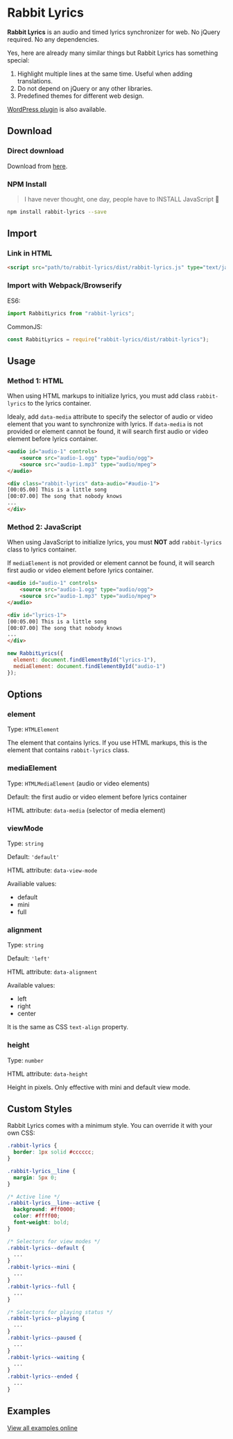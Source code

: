 # Rabbit Lyrics

**Rabbit Lyrics** is an audio and timed lyrics synchronizer for web. No jQuery
required. No any dependencies.

Yes, here are already many similar things but Rabbit Lyrics has something special:

1. Highlight multiple lines at the same time. Useful when adding translations.
2. Do not depend on jQuery or any other libraries.
3. Predefined themes for different web design.

[WordPress plugin](https://gitlab.com/guoyunhe/rabbit-lyrics-wp) is also available.

## Download

### Direct download

Download from [here](https://gitlab.com/guoyunhe/rabbit-lyrics/releases).

### NPM Install

> I have never thought, one day, people have to INSTALL JavaScript :thinking:

```bash
npm install rabbit-lyrics --save
```

## Import

### Link in HTML

```html
<script src="path/to/rabbit-lyrics/dist/rabbit-lyrics.js" type="text/javascript">
```

### Import with Webpack/Browserify

ES6:

```js
import RabbitLyrics from "rabbit-lyrics";
```

CommonJS:

```js
const RabbitLyrics = require("rabbit-lyrics/dist/rabbit-lyrics");
```

## Usage

### Method 1: HTML

When using HTML markups to initialize lyrics, you must add class `rabbit-lyrics`
to the lyrics container.

Idealy, add `data-media` attribute to specify the selector of audio or video
element that you want to synchronize with lyrics. If `data-media` is not provided
or element cannot be found, it will search first audio or video element before
lyrics container.

```html
<audio id="audio-1" controls>
    <source src="audio-1.ogg" type="audio/ogg">
    <source src="audio-1.mp3" type="audio/mpeg">
</audio>

<div class="rabbit-lyrics" data-audio="#audio-1">
[00:05.00] This is a little song
[00:07.00] The song that nobody knows
...
</div>
```

### Method 2: JavaScript

When using JavaScript to initialize lyrics, you must **NOT** add `rabbit-lyrics`
class to lyrics container.

If `mediaElement` is not provided or element cannot be found, it will search first
audio or video element before lyrics container.

```html
<audio id="audio-1" controls>
    <source src="audio-1.ogg" type="audio/ogg">
    <source src="audio-1.mp3" type="audio/mpeg">
</audio>

<div id="lyrics-1">
[00:05.00] This is a little song
[00:07.00] The song that nobody knows
...
</div>
```

```js
new RabbitLyrics({
  element: document.findElementById("lyrics-1"),
  mediaElement: document.findElementById("audio-1")
});
```

## Options

### element

Type: `HTMLElement`

The element that contains lyrics. If you use HTML markups, this is the element
that contains `rabbit-lyrics` class.

### mediaElement

Type: `HTMLMediaElement` (audio or video elements)

Default: the first audio or video element before lyrics container

HTML attribute: `data-media` (selector of media element)

### viewMode

Type: `string`

Default: `'default'`

HTML attribute: `data-view-mode`

Availiable values:

- default
- mini
- full

### alignment

Type: `string`

Default: `'left'`

HTML attribute: `data-alignment`

Available values:

- left
- right
- center

It is the same as CSS `text-align` property.

### height

Type: `number`

HTML attribute: `data-height`

Height in pixels. Only effective with mini and default view mode.

## Custom Styles

Rabbit Lyrics comes with a minimum style. You can override it with your own CSS:

```css
.rabbit-lyrics {
  border: 1px solid #cccccc;
}

.rabbit-lyrics__line {
  margin: 5px 0;
}

/* Active line */
.rabbit-lyrics__line--active {
  background: #ff0000;
  color: #ffff00;
  font-weight: bold;
}

/* Selectors for view modes */
.rabbit-lyrics--default {
  ...
}
.rabbit-lyrics--mini {
  ...
}
.rabbit-lyrics--full {
  ...
}

/* Selectors for playing status */
.rabbit-lyrics--playing {
  ...
}
.rabbit-lyrics--paused {
  ...
}
.rabbit-lyrics--waiting {
  ...
}
.rabbit-lyrics--ended {
  ...
}
```

## Examples

[View all examples online](https://guoyunhe.gitlab.io/rabbit-lyrics/#examples)
